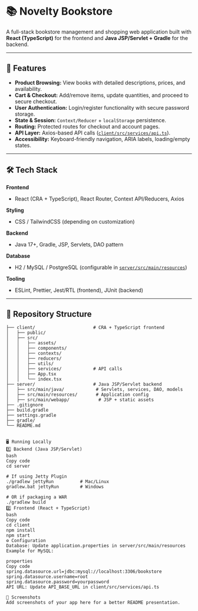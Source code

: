 # 📚 Novelty Bookstore

A full-stack bookstore management and shopping web application built with **React (TypeScript)** for the frontend and **Java JSP/Servlet + Gradle** for the backend.  

---

## 🚀 Features

- **Product Browsing:** View books with detailed descriptions, prices, and availability.
- **Cart & Checkout:** Add/remove items, update quantities, and proceed to secure checkout.
- **User Authentication:** Login/register functionality with secure password storage.
- **State & Session:** `Context/Reducer` + `localStorage` persistence.
- **Routing:** Protected routes for checkout and account pages.
- **API Layer:** Axios-based API calls ([`client/src/services/api.ts`](client/src/services/api.ts)).
- **Accessibility:** Keyboard-friendly navigation, ARIA labels, loading/empty states.

---

## 🛠 Tech Stack

**Frontend**
- React (CRA + TypeScript), React Router, Context API/Reducers, Axios

**Styling**
- CSS / TailwindCSS (depending on customization)

**Backend**
- Java 17+, Gradle, JSP, Servlets, DAO pattern

**Database**
- H2 / MySQL / PostgreSQL (configurable in [`server/src/main/resources`](server/src/main/resources))

**Tooling**
- ESLint, Prettier, Jest/RTL (frontend), JUnit (backend)

---

## 📂 Repository Structure

```plaintext
├── client/                      # CRA + TypeScript frontend
│   ├── public/
│   ├── src/
│   │   ├── assets/
│   │   ├── components/
│   │   ├── contexts/
│   │   ├── reducers/
│   │   ├── utils/
│   │   ├── services/            # API calls
│   │   ├── App.tsx
│   │   └── index.tsx
├── server/                      # Java JSP/Servlet backend
│   ├── src/main/java/            # Servlets, services, DAO, models
│   ├── src/main/resources/       # Application config
│   ├── src/main/webapp/           # JSP + static assets
├── .gitignore
├── build.gradle
├── settings.gradle
├── gradle/
└── README.md


🖥 Running Locally
1️⃣ Backend (Java JSP/Servlet)
bash
Copy code
cd server

# If using Jetty Plugin
./gradlew jettyRun          # Mac/Linux
gradlew.bat jettyRun        # Windows

# OR if packaging a WAR
./gradlew build
2️⃣ Frontend (React + TypeScript)
bash
Copy code
cd client
npm install
npm start
⚙ Configuration
Database: Update application.properties in server/src/main/resources
Example for MySQL:

properties
Copy code
spring.datasource.url=jdbc:mysql://localhost:3306/bookstore
spring.datasource.username=root
spring.datasource.password=yourpassword
API URL: Update API_BASE_URL in client/src/services/api.ts

📸 Screenshots
Add screenshots of your app here for a better README presentation.
